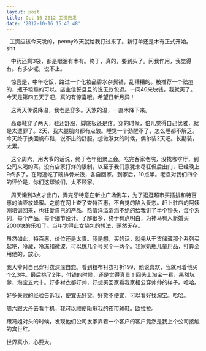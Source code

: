 ```yaml
---
layout: post
title: Oct 16 2012 工资已发
date: '2012-10-16 15:43:48'
---
```



  工资应该今天发的，penny昨天就给我打过来了。新订单还是木有正式开始。shit

   中药还剩3袋，都是眼泪有木有。终于，真的，要到头了。问我作用，我觉得有。有多少呢，说不上。

   惊喜是，中午吃饭，路过一个化妆品香水杂货铺，乱糟糟的。被推荐一个祛痘的，瓶子粗糙的可以。店主信誓旦旦的说无效包退。一问40来块钱，我就买了。今天是第四五天了吧，真的有惊喜哦。希望日新月异！

   这两天传说降温，我老是穿多。天煞的温，一直木降下来。

   高跟鞋穿了两天，鞋还舒服，脚底板还是疼。穿的时候，倍儿觉得自己优雅，就是太遭罪了。2天，我大腿肌肉都有点酸。睡觉一个劲醒不了，怎么睡都不解乏。今天终于换回帆布鞋，说不出的舒服。想做淑女的时候，偶尔装2天吧。长期装，太累。

   这个周六，用大爷的话说，终于老年组聚上会。吃完客家老院，没找咖啡厅，到公司来喝的茶。没有店家打烊的限制，以至于我们意犹未尽狂侃后出门，已经晚上9点多了。在附近吃了碗排骨米饭，各自回家。到家后，10点半。老袁对我们四个的评价是，你们这帮娘们，太不顾家。

   周天懒到3点才出门，弄完牙特意在新业广场倒车，为了逛逛超市买插排和特百惠的油壶放蜂蜜。之前在网上查了查特百惠，不自觉的陷入爱恋。赶上驻店的阿姨刚培训回来，也狂爱自己的产品，热情洋溢滔滔不绝的给我讲了半个钟头，每个系列，每个产品，每个细节设计。了解很多，终于有点明白，为神马有人新婚买2000块的乐扣了。当年觉得此女烧包的想法，荡然无存。

虽然如此，特百惠，价位还是太贵。我是想，买的话，就先从干货储藏那个系列买起吧，冷藏，冷冻和微波，可以挑几个号买个一两个。我家奶瓶儿童用品，打算全用他的，放心。

我大爷对自己穿衬衣深深自恋。看到粗布衬衣打折199，他说喜欢，我就可着他买个2,3件。最后挑了2件，付钱的时候，还是觉得真贵！回头上淘宝一看，果然坑爹，淘宝五六十。好多衬衣都好帅，好想买回家看我家相公穿帅帅的样子。哈哈。

好多失败的经验告诉我，便宜无好货。好货不便宜，可以看好找淘宝。哈哈。

周六跟大丹去看手机，我可以顺便瞅瞅我的夜市球鞋。欧拉拉。

跟冯姐对头的时候，发现他们公司发家靠着一个客户的客户竟然是我上个公司接触的宾世红。

世界真小，心要大。

 


